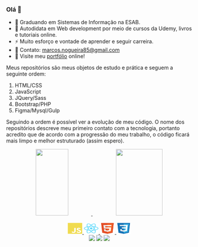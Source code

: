 ### Olá 👋

- 🔭 Graduando em Sistemas de Informação na ESAB.
- 🌱 Autodidata em Web development por meio de cursos da Udemy, livros e tutoriais online.
- ⚡ Muito esforço e vontade de aprender e seguir carreira.
- 💬 Contato: marcos.nogueira85@gmail.com
- 📱  Visite meu <a href="https://marcosmatos.net.br">portfólio</a> online!

Meus repositórios são meus objetos de estudo e prática e seguem a seguinte ordem:
1) HTML/CSS
2) JavaScript
3) JQuery/Sass
4) Bootstrap/PHP
5) Figma/Mysql/Gulp

Seguindo a ordem é possível ver a evolução de meu código. O nome dos repositórios descreve meu primeiro contato com a tecnologia, portanto acredito que de acordo com a progressão do meu trabalho, o código ficará mais limpo e melhor estruturado (assim espero).

<div align="center">
    <div>
        <a href="https://github.com/NogueiraMatos">
        <img height="180em" img width="42%" src="https://github-readme-stats.vercel.app/api?username=NogueiraMatos&show_icons=true&theme=dracula&include_all_commits=true&count_private=true"/>
        <img height="180em" img width="50%" src="https://github-readme-stats.vercel.app/api/top-langs/?username=NogueiraMatos&layout=compact&langs_count=7&theme=dracula"/>
    </div>
    <div style="display: inline_block"><br>
        <img alt="Js" height="30" width="40" src="https://raw.githubusercontent.com/devicons/devicon/master/icons/javascript/javascript-plain.svg">
        <img alt="React" height="30" width="40" src="https://raw.githubusercontent.com/devicons/devicon/master/icons/react/react-original.svg">
        <img alt="HTML" height="30" width="40" src="https://raw.githubusercontent.com/devicons/devicon/master/icons/html5/html5-original.svg">
        <img alt="CSS" height="30" width="40" src="https://raw.githubusercontent.com/devicons/devicon/master/icons/css3/css3-original.svg">
    </div>
        <div>
            <a href="https://www.instagram.com/marcosnogmatos/" target="_blank"><img src="https://img.shields.io/badge/-Instagram-%23E4405F?style=for-the-badge&logo=instagram&logoColor=white" target="_blank"></a>
            <a href = "mailto:marcos.nogueira85@gmail.com"><img src="https://img.shields.io/badge/-Gmail-%23333?style=for-the-badge&logo=gmail&logoColor=white" target="_blank"></a>
            <a href="https://www.linkedin.com/in/marcos-matos-81a178235/" target="_blank"><img src="https://img.shields.io/badge/-LinkedIn-%230077B5?style=for-the-badge&logo=linkedin&logoColor=white" target="_blank"></a> 
        </div>
</div>
